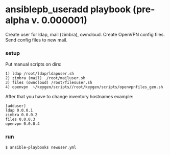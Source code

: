 # ansiblepb_useradd playbook (pre-alpha v. 0.000001)
Create user for ldap, mail (zimbra), owncloud. Create OpenVPN config files. Send config files to new mail.

### setup

Put manual scripts on dirs:

```
1) ldap /root/ldap/ldapuser.sh
2) zimbra (mail)  /root/mailuser.sh
3) files (owncloud) /root/filesuser.sh
4) openvpn  ~/keygen/scripts//root/keygen/scripts/openvpnfiles_gen.sh
```

After that you have to change inventory hostnames
example: 
```
[adduser]
ldap 0.0.0.1 
zimbra 0.0.0.2
files 0.0.0.3
openvpn 0.0.0.4
```
### run

```
$ ansible-playbooks newuser.yml
```
